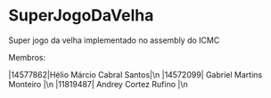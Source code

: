 # SuperJogoDaVelha
Super jogo da velha implementado no assembly do ICMC

Membros:

|14577862|Hélio Márcio Cabral Santos|\n
|14572099| Gabriel Martins Monteiro |\n
|11819487|   Andrey Cortez Rufino   |\n
